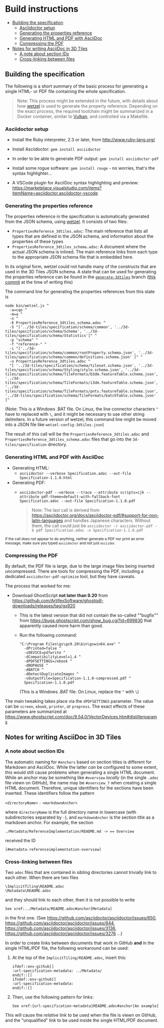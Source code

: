 <!-- omit in toc -->
# Build instructions

- [Building the specification](#building-the-specification)
  - [Asciidoctor setup](#asciidoctor-setup)
  - [Generating the properties reference](#generating-the-properties-reference)
  - [Generating HTML and PDF with AsciiDoc](#generating-html-and-pdf-with-asciidoc)
  - [Compressing the PDF](#compressing-the-pdf)
- [Notes for writing AsciiDoc in 3D Tiles](#notes-for-writing-asciidoc-in-3d-tiles)
  - [A note about section IDs](#a-note-about-section-ids)
  - [Cross-linking between files](#cross-linking-between-files)

## Building the specification 

The following is a short summary of the basic process for generating a single HTML- or PDF file containing the whole specification.

> Note: This process might be extended in the future, with details about how [wetzel](https://github.com/CesiumGS/wetzel) is used to generate the property reference. Depending on the exact process, the required toolchain might be summarized in a Docker container, similar to [Vulkan](https://github.com/KhronosGroup/Vulkan-Docs/blob/15d807ce4839d8feb523ca5c133a42a2aa448ade/BUILD.adoc), and controlled via a Makefile.

### Asciidoctor setup

- Install the Ruby interpreter, 2.3 or later, from http://www.ruby-lang.org/
- Install Asciidoctor: `gem install asciidoctor`
- In order to be able to generate PDF output: `gem install asciidoctor-pdf`
- Install some rogue software: `gem install rouge` - no worries, that's the syntax highlighter...

- A VSCode plugin for AsciiDoc syntax highlighting and preview: https://marketplace.visualstudio.com/items?itemName=asciidoctor.asciidoctor-vscode

### Generating the properties reference

The properties reference in the specification is automatically generated from the JSON schema, using [wetzel](https://github.com/CesiumGS/wetzel). It consists of two files:

- `PropertiesReference_3dtiles.adoc`: The main reference that lists all types that are defined in the JSON schema, and information about the properties of these types
- `PropertiesReference_3dtiles_schema.adoc`: A document where the actual JSON schema is inlined. The main reference links from each type to the appropriate JSON schema file that is embedded here.

In its original form, wetzel could not handle many of the constructs that are used in the 3D Tiles JSON schema. A state that can be used for generating the properties reference can be found in the [`generate-3dtiles`](https://github.com/javagl/wetzel/tree/generate-3dtiles) branch ([this commit](https://github.com/javagl/wetzel/commit/33e16a01b73e3335404f1e778a0a7fda1e074954) at the time of writing this)

The command line for generating the properties references from this state is
```
node bin/wetzel.js ^
  -a=cqo ^
  -m=a ^
  -n ^
  -E PropertiesReference_3dtiles_schema.adoc ^
  -S "['../3d-tiles/specification/schema/common', '../3d-tiles/specification/schema/Schema', '../3d-tiles/specification/schema/Statistics']" ^
  -p "schema" ^
  -f "reference-" ^
  -i "['../3d-tiles/specification/schema/common/rootProperty.schema.json', '../3d-tiles/specification/schema/common/definitions.schema.json' ]" ^
  -o PropertiesReference_3dtiles.adoc ^
  "[ '../3d-tiles/specification/schema/tileset.schema.json', '../3d-tiles/specification/schema/Styling/style.schema.json', '../3d-tiles/specification/schema/TileFormats/b3dm.featureTable.schema.json', '../3d-tiles/specification/schema/TileFormats/i3dm.featureTable.schema.json', '../3d-tiles/specification/schema/TileFormats/pnts.featureTable.schema.json', '../3d-tiles/specification/schema/TileFormats/batchTable.schema.json' ]" 
```
(Note: This is a Windows .BAT file. On Linux, the line connector characters `^` have to replaced with `\`, and it might be necessary to use other string delimiters. In a future version of wetzel, this command line might be moved into a JSON file like `wetzel-config-3dtiles.json`)

The result of this call will be the `PropertiesReference_3dtiles.adoc` and 
`PropertiesReference_3dtiles_schema.adoc` files that go into the `3d-tiles/specification` directory.

### Generating HTML and PDF with AsciiDoc

- Generating HTML:
  - `asciidoctor --verbose Specification.adoc --out-file Specification-1.1.0.html`
- Generating PDF:
  - `asciidoctor-pdf --verbose --trace --attribute scripts=cjk --attribute pdf-theme=default-with-fallback-font Specification.adoc --out-file Specification-1.1.0.pdf`
  
    > Note: The last call is derived from https://asciidoctor.org/docs/asciidoctor-pdf/#support-for-non-latin-languages and handles Japanese characters. Without them, the call could just be `asciidoctor -r asciidoctor-pdf -b pdf Specification.adoc -o Specification-1.1.0.pdf`

<sup>If the call does not appear to do anything, neither generate a PDF nor print an error message, make sure you typed `asciidoctor` and not just `asciidoc`</sup>


### Compressing the PDF

By default, the PDF file is large, due to the large image files being inserted uncompressed. There are tools for compressing the PDF, including a dedicated `asciidoctor-pdf-optimize` tool, but they have caveats. 

The process that worked for me:

- Download GhostScript **not later than 9.20** from https://github.com/ArtifexSoftware/ghostpdl-downloads/releases/tag/gs920  
  - This is the latest version that did not contain the so-called ""bugfix"" from https://bugs.ghostscript.com/show_bug.cgi?id=699830 that apparently caused more harm than good.
     
  - Run the following command: 
    ```
    "C:\Program Files\gs\gs9.20\bin\gswin64.exe" ^
      -dPrinted=false ^
      -sDEVICE=pdfwrite ^
      -dCompatibilityLevel=1.4 ^
      -dPDFSETTINGS=/ebook ^
      -dNOPAUSE ^
      -dBATCH ^
      -dDetectDuplicateImages ^
      -sOutputFile=Specification-1.1.0-compressed.pdf ^
      Specification-1.1.0.pdf   
    ```
    (This is a Windows .BAT file. On Linux, replace the `^` with `\`)

The main tweaking takes place via the `dPDFSETTINGS` parameter. The value can be `screen`, `ebook`, `printer`, or `prepress`. The exact effects of these parameters are summarized at https://www.ghostscript.com/doc/9.54.0/VectorDevices.htm#distillerparams


## Notes for writing AsciiDoc in 3D Tiles

### A note about section IDs

The automatic naming for `#anchors` based on section titles is different for Markdown and AsciiDoc. While the latter _can_ be configured to some extent, this would still cause problems when generating a single HTML document. While an anchor may be something like `#overview` _locally_ (in the single `.adoc` file viewn on GitHub), the name may be `#overview_7` when creating a single HTML document. Therefore, unique identifiers for the sections have been inserted. These identifiers follow the pattern

_`<directoryName>`_ `-` _`<markdownAnchor>`_

where `directoryName` is the full directory name in lowercase (with subdirectories separated by `-`), and `markdownAnchor` is the section title as a markdown anchor. For example, the section

`./Metadata/ReferenceImplementation/README.md -> == Overview`

received the ID 

`[#metadata-referenceimplementation-overview]`


### Cross-linking between files 

Two `adoc` files that are contained in sibling directories cannot trivially link to each other. When there are two files

    \ImplicitTiling\README.adoc
    \Matadata\README.adoc

and they should link to each other, then it is not possible to write

    See xref:../Metadata/README.adoc#anchor[Metadata]

in the first one. (See https://github.com/asciidoctor/asciidoctor/issues/650, https://github.com/asciidoctor/asciidoctor/issues/844, https://github.com/asciidoctor/asciidoctor/issues/3136, https://github.com/asciidoctor/asciidoctor/issues/3276 ...)

In order to create links between documents that work in GitHub **and** in the single HTML/PDF file, the following workaround can be used:

1. At the top of the `ImplicitTiling/README.adoc`, insert this:

    ```
    ifdef::env-github[]
    :url-specification-metadata: ../Metadata/
    endif::[]
    ifndef::env-github[]
    :url-specification-metadata:
    endif::[]
    ```

2. Then, use the following pattern for links:

    `See xref:{url-specification-metadata}README.adoc#anchor[An example]`

This will cause the _relative_ link to be used when the file is viewn on GitHub, and the "unqualified" link to be used inside the single HTML/PDF document. 
